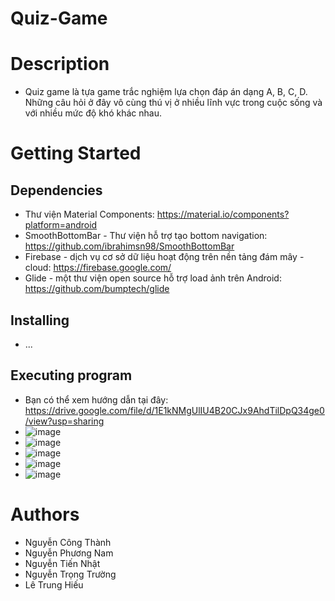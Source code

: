 # Quiz-Game
# Description
 - Quiz game là tựa game trắc nghiệm lựa chọn đáp án dạng A, B, C, D. Những câu hỏi ở đây vô cùng thú vị ở nhiều lĩnh vực trong cuộc sống và với nhiều mức độ khó khác nhau.
# Getting Started
##  Dependencies
 - Thư viện Material Components: https://material.io/components?platform=android
 - SmoothBottomBar - Thư viện hỗ trợ tạo bottom navigation: https://github.com/ibrahimsn98/SmoothBottomBar
 - Firebase - dịch vụ cơ sở dữ liệu hoạt động trên nền tảng đám mây - cloud: https://firebase.google.com/
 - Glide - một thư viện open source hỗ trợ load ảnh trên Android: https://github.com/bumptech/glide
##  Installing
 - ...
##  Executing program
 - Bạn có thể xem hướng dẫn tại đây: https://drive.google.com/file/d/1E1kNMgUlIU4B20CJx9AhdTilDpQ34ge0/view?usp=sharing
 - ![image](https://user-images.githubusercontent.com/92249336/166400251-69d333bc-d69b-4d46-85ff-bcee2830b7eb.png)
 - ![image](https://user-images.githubusercontent.com/92249336/166400208-39448d61-4b53-45e8-92bb-b4b770a09f0a.png)
 - ![image](https://user-images.githubusercontent.com/92249336/166400265-52619aba-fd62-47fe-8b67-5849d001a9f2.png)
 - ![image](https://user-images.githubusercontent.com/92249336/166400286-d340c1dd-bba9-4fd7-9228-495dba03fba4.png)
 - ![image](https://user-images.githubusercontent.com/92249336/166400307-a1723778-fe41-4084-877a-acffa3f9fffa.png)
#  Authors
 - Nguyễn Công Thành
 - Nguyễn Phương Nam
 - Nguyễn Tiến Nhật
 - Nguyễn Trọng Trường
 - Lê Trung Hiếu

